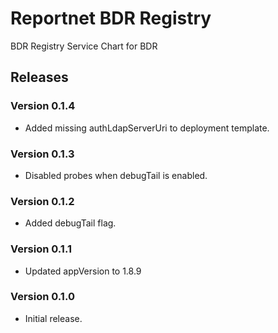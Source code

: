 # Reportnet BDR Registry

BDR Registry Service Chart for BDR

## Releases

### Version 0.1.4
- Added missing authLdapServerUri to deployment template.

### Version 0.1.3
- Disabled probes when debugTail is enabled.

### Version 0.1.2
- Added debugTail flag.

### Version 0.1.1
- Updated appVersion to 1.8.9

### Version 0.1.0
- Initial release.
